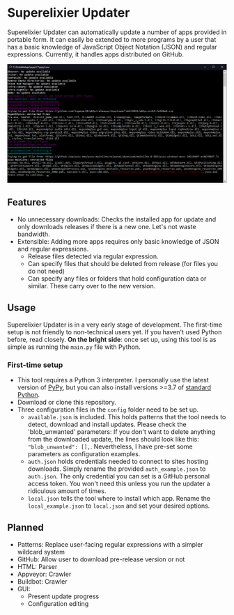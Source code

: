 # Superelixier Updater
Superelixier Updater can automatically update a number of apps provided in portable form.
It can easily be extended to more programs by a user that has a basic knowledge of JavaScript Object Notation (JSON) and regular expressions.
Currently, it handles apps distributed on GitHub. 

![Example console output of this program](/docs/example.png)

## Features
- No unnecessary downloads: Checks the installed app for update and only downloads releases if there is a new one. Let's not waste bandwidth.
- Extensible: Adding more apps requires only basic knowledge of JSON and regular expressions.
    - Release files detected via regular expression.
    - Can specify files that should be deleted from release (for files you do not need)
    - Can specify any files or folders that hold configuration data or similar. These carry over to the new version.

## Usage
Superelixier Updater is in a very early stage of development. The first-time setup is not friendly to non-technical users yet. If you haven't used Python before, read closely. **On the bright side**: once set up, using this tool is as simple as running the ``main.py`` file with Python.

### First-time setup
- This tool requires a Python 3 interpreter. I personally use the latest version of [PyPy](https://www.pypy.org/), but you can also install versions >=3.7 of [standard Python](https://www.python.org/).
- Download or clone this repository.
- Three configuration files in the ``config`` folder need to be set up.
  - ``available.json`` is included. This holds patterns that the tool needs to detect, download and install updates. Please check the 'blob_unwanted' parameters: If you don't want to delete anything from the downloaded update, the lines should look like this: ``"blob_unwanted": [],``. Nevertheless, I have pre-set some parameters as configuration examples. 
  - ``auth.json`` holds credentials needed to connect to sites hosting downloads. Simply rename the provided ``auth_example.json`` to ``auth.json``. The only credential you can set is a GitHub personal access token. You won't need this unless you run the updater a ridiculous amount of times. 
  - ``local.json`` tells the tool where to install which app. Rename the ``local_example.json`` to ``local.json`` and set your desired options.
  
## Planned
- Patterns: Replace user-facing regular expressions with a simpler wildcard system
- GitHub: Allow user to download pre-release version or not
- HTML: Parser
- Appveyor: Crawler
- Buildbot: Crawler
- GUI:
  - Present update progress 
  - Configuration editing
